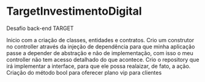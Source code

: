 # TargetInvestimentoDigital
Desafio back-end TARGET

Inicio com a criação de classes, entidades e contratos. 
Crio um construtor no controller através da injeção de dependência para que minha aplicação passe a depender de abstração e não de implementação, com isso o meu controller não tem acesso detalhado do que acontece. 
Crio o repository que irá implementar a interface, para que ele possa realaizar, de fato, a ação. 
Criação do método bool para oferecer plano vip para clientes
